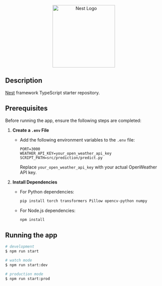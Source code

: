 <p align="center">
  <a href="http://nestjs.com/" target="blank"><img src="https://nestjs.com/img/logo-small.svg" width="200" alt="Nest Logo" /></a>
</p>

## Description

[Nest](https://github.com/nestjs/nest) framework TypeScript starter repository.

## Prerequisites

Before running the app, ensure the following steps are completed:

1. **Create a `.env` File**

   - Add the following environment variables to the `.env` file:
     ```plaintext
     PORT=3000
     WEATHER_API_KEY=your_open_weather_api_key
     SCRIPT_PATH=src/prediction/predict.py
     ```
     Replace `your_open_weather_api_key` with your actual OpenWeather API key.

2. **Install Dependencies**

   - For Python dependencies:

     ```bash
     pip install torch transformers Pillow opencv-python numpy

     ```

   - For Node.js dependencies:
     ```bash
     npm install
     ```

## Running the app

```bash
# development
$ npm run start

# watch mode
$ npm run start:dev

# production mode
$ npm run start:prod
```
